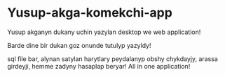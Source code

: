 # Yusup-akga-komekchi-app
Yusup akganyn dukany uchin yazylan desktop we web application!

Barde dine bir dukan goz onunde tutulyp yazyldy!

sql file bar, alynan satylan harytlary peydalanyp obshy chykdayjy, arassa girdeyji, hemme zadyny hasaplap beryar!
All in one application!
